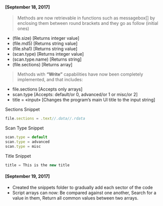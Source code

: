 #### [September 18, 2017]
> Methods are now retrievable in functions such as messagebox[] by enclosing them between round brackets and they go as follow (initial ones)
+ (file.size) [Returns integer value]
+ (file.md5) [Returns string value]
+ (file.sha1) [Returns string value]
+ (scan.type) [Returns integer value]
+ (scan.type.name) [Returns string]
+ (file.sections) [Returns array]

> Methods with **“Write”** capabilities have now been completely implemented, and that includes:
+ file.sections [Accepts only arrays]
+ scan.type [Accepts: default/or 0, advanced/or 1 or misc/or 2]
+ title = «input» [Changes the program’s main UI title to the input string]

Sections Snippet
```js
file.sections = .text//.data//.rdata
```

Scan Type Snippet
```js
scan.type = default
scan.type = advanced
scan.type = misc
```

Title Snippet
```js
title = This is the new title
```


#### [September 19, 2017]
+ Created the snippets folder to gradually add each sector of the code
+ Script arrays can now: Be compared against one another, Search for a value in them, Return all common values between two arrays.

